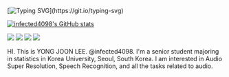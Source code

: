 [![Typing SVG](https://readme-typing-svg.demolab.com?font=Fira+Code&pause=1000&color=F7F513&background=B0FF4400&width=435&lines=Welcome+to+Yong+Joon+Lee's+Github!)](https://git.io/typing-svg)

[![infected4098's GitHub stats](https://github-readme-stats.vercel.app/api?username=infected4098)](https://github.com/anuraghazra/github-readme-stats)

<a href="https://pytorch.org/"><img src="https://img.shields.io/badge/pytorch-EE4C2C?style=flat-square&logo=pytorch&logoColor=white"/></a>
<a href="https://keras.io/"><img src="https://img.shields.io/badge/keras-D00000?style=flat-square&logo=keras&logoColor=white"/></a>
<a href="https://www.r-project.org/"><img src="https://img.shields.io/badge/R-276DC3?style=flat-square&logo=R&logoColor=white"/></a>
<a href="https://www.sas.com/en_us/home.geo.html"><img src="https://img.shields.io/badge/SAS-FF0D68?style=flat-square&logo=SAS&logoColor=white"/></a>



HI. This is YONG JOON LEE. @infected4098. 
I'm a senior student majoring in statistics in Korea University, Seoul, South Korea. I am interested in Audio Super Resolution, Speech Recognition, and all the tasks related to audio. 


